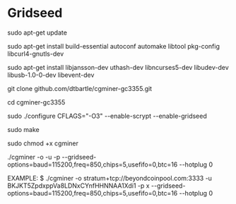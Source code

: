 # Gridseed

sudo apt-get update

sudo apt-get install build-essential autoconf automake libtool pkg-config libcurl4-gnutls-dev

sudo apt-get install libjansson-dev uthash-dev libncurses5-dev libudev-dev libusb-1.0-0-dev libevent-dev

git clone github.com/dtbartle/cgminer-gc3355.git

cd cgminer-gc3355

sudo ./configure CFLAGS="-O3" --enable-scrypt --enable-gridseed

sudo make

sudo chmod +x cgminer

./cgminer -o <POOL> -u <USER> -p <PASSWORD> --gridseed-options=baud=115200,freq=850,chips=5,usefifo=0,btc=16 --hotplug 0

EXAMPLE: $ ./cgminer -o stratum+tcp://beyondcoinpool.com:3333 -u BKJKT5ZpdxppVa8LDNxCYnfHHNNAA1Xdi1 -p x --gridseed-options=baud=115200,freq=850,chips=5,usefifo=0,btc=16 --hotplug 0
